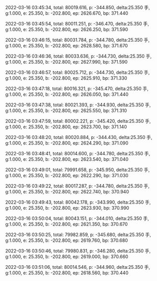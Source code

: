 2022-03-16 03:45:34, total: 80019.616, p: -344.850, delta:25.350 手, g:1.000, e: 25.350, b: -202.800, ep: 2626.670, bp: 371.440

2022-03-16 03:45:54, total: 80011.251, p: -346.470, delta:25.350 手, g:1.000, e: 25.350, b: -202.800, ep: 2626.250, bp: 371.590

2022-03-16 03:46:15, total: 80031.784, p: -344.780, delta:25.350 手, g:1.000, e: 25.350, b: -202.800, ep: 2628.580, bp: 371.670

2022-03-16 03:46:36, total: 80033.636, p: -344.730, delta:25.350 手, g:1.000, e: 25.350, b: -202.800, ep: 2627.990, bp: 371.590

2022-03-16 03:46:57, total: 80025.712, p: -344.730, delta:25.350 手, g:1.000, e: 25.350, b: -202.800, ep: 2625.910, bp: 371.330

2022-03-16 03:47:18, total: 80016.321, p: -345.470, delta:25.350 手, g:1.000, e: 25.350, b: -202.800, ep: 2626.050, bp: 371.440

2022-03-16 03:47:38, total: 80021.393, p: -344.930, delta:25.350 手, g:1.000, e: 25.350, b: -202.800, ep: 2625.550, bp: 371.310

2022-03-16 03:47:59, total: 80002.221, p: -345.420, delta:25.350 手, g:1.000, e: 25.350, b: -202.800, ep: 2623.700, bp: 371.140

2022-03-16 03:48:20, total: 80020.884, p: -344.430, delta:25.350 手, g:1.000, e: 25.350, b: -202.800, ep: 2624.290, bp: 371.090

2022-03-16 03:48:41, total: 80014.600, p: -344.780, delta:25.350 手, g:1.000, e: 25.350, b: -202.800, ep: 2623.540, bp: 371.040

2022-03-16 03:49:01, total: 79991.658, p: -345.950, delta:25.350 手, g:1.000, e: 25.350, b: -202.800, ep: 2622.290, bp: 371.030

2022-03-16 03:49:22, total: 80017.287, p: -344.780, delta:25.350 手, g:1.000, e: 25.350, b: -202.800, ep: 2622.740, bp: 370.940

2022-03-16 03:49:43, total: 80042.178, p: -343.990, delta:25.350 手, g:1.000, e: 25.350, b: -202.800, ep: 2623.930, bp: 370.990

2022-03-16 03:50:04, total: 80043.151, p: -344.010, delta:25.350 手, g:1.000, e: 25.350, b: -202.800, ep: 2621.350, bp: 370.670

2022-03-16 03:50:25, total: 79982.859, p: -345.680, delta:25.350 手, g:1.000, e: 25.350, b: -202.800, ep: 2619.760, bp: 370.680

2022-03-16 03:50:46, total: 79980.831, p: -346.280, delta:25.350 手, g:1.000, e: 25.350, b: -202.800, ep: 2619.000, bp: 370.660

2022-03-16 03:51:06, total: 80014.546, p: -344.960, delta:25.350 手, g:1.000, e: 25.350, b: -202.800, ep: 2618.560, bp: 370.440